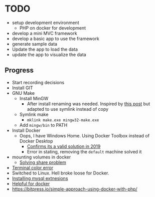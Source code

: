 # TODO

- setup development environment
  - PHP on docker for development
- develop a mini MVC framework
- develop a basic app to use the framework
- generate sample data
- Update the app to load the data
- update the app to visualize the data

## Progress

- Start recording decisions
- Install GIT
- GNU Make
  - Install MinGW
    - After install renaming was needed. Inspired by [this post](https://stackoverflow.com/questions/12881854/how-to-use-gnu-make-on-windows) but adapted to use symlink instead of copy
  - Symlink make
    - `mklink make.exe mingw32-make.exe`
  - Add `mingw/bin` to PATH
- Install Docker
  - Oops, I have Windows Home. Using Docker Toolbox instead of Docker Desktop
    - [Confirms its a valid solution in 2019](https://thewebspark.com/2019/04/04/how-to-install-docker-on-windows-10-home-edition-solved/)
    - Error in stating, removing the `default` machine solved it
- mounting volumes in docker
  - [Solving share problem](http://support.divio.com/en/articles/646695-how-to-use-a-directory-outside-c-users-with-docker-toolbox-docker-for-windows)
- [Terminal color error](https://stackoverflow.com/questions/6804208/nano-error-error-opening-terminal-xterm-256color)
- Switched to Linux. Hell broke loose for Docker.
- [Installing mysql extnesions](https://stackoverflow.com/questions/44603941/how-to-enable-pdo-mysql-in-the-php-docker-image)
- [Helpful for docker](https://www.shiphp.com/blog/2017/php-mysql-docker)
- https://bitpress.io/simple-approach-using-docker-with-php/
